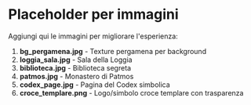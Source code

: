 # Placeholder per immagini

Aggiungi qui le immagini per migliorare l'esperienza:

1. **bg_pergamena.jpg** - Texture pergamena per background
2. **loggia_sala.jpg** - Sala della Loggia
3. **biblioteca.jpg** - Biblioteca segreta
4. **patmos.jpg** - Monastero di Patmos
5. **codex_page.jpg** - Pagina del Codex simbolica
6. **croce_templare.png** - Logo/simbolo croce templare con trasparenza
